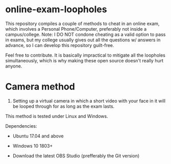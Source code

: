 # online-exam-loopholes
This repository compiles a couple of methods to cheat in an online exam, which involves a Personal Phone/Computer, preferably not inside a campus/college. 
Note: I DO NOT condone cheating as a valid option to pass in exams, but my college usually gives out all the questions w/ answers in advance, so I can develop this repository guilt-free.

Feel free to contribute.
It is basically impractical to mitigate all the loopholes simultaneously, which is why making these open source doesn't really hurt anyone.


# Camera method

1. Setting up a virtual camera in which a short video with your face in it will be looped through for as long as the exam lasts.

This method is tested under Linux and Windows. 

Dependencies:

- Ubuntu 17.04 and above
- Windows 10 1803+

- Download the latest OBS Studio (prefferably the Git version)


